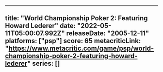 
---
title: "World Championship Poker 2: Featuring Howard Lederer"
date: "2022-05-11T05:00:07.992Z"
releaseDate: "2005-12-11"
platforms: ["psp"]
score: 65
metacriticLink: "https://www.metacritic.com/game/psp/world-championship-poker-2-featuring-howard-lederer"
series: []
---
